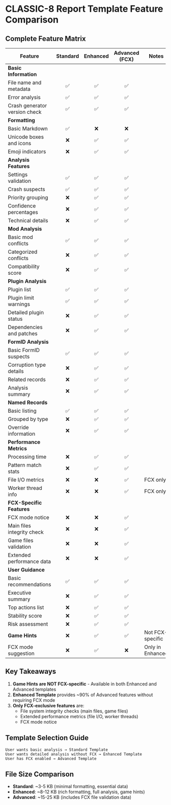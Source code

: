 # CLASSIC-8 Report Template Feature Comparison

## Complete Feature Matrix

| Feature | Standard | Enhanced | Advanced (FCX) | Notes |
|---------|:--------:|:--------:|:--------------:|-------|
| **Basic Information** | | | | |
| File name and metadata | ✅ | ✅ | ✅ | |
| Error analysis | ✅ | ✅ | ✅ | |
| Crash generator version check | ✅ | ✅ | ✅ | |
| **Formatting** | | | | |
| Basic Markdown | ✅ | ❌ | ❌ | |
| Unicode boxes and icons | ❌ | ✅ | ✅ | |
| Emoji indicators | ❌ | ✅ | ✅ | |
| **Analysis Features** | | | | |
| Settings validation | ✅ | ✅ | ✅ | |
| Crash suspects | ✅ | ✅ | ✅ | |
| Priority grouping | ❌ | ✅ | ✅ | |
| Confidence percentages | ❌ | ✅ | ✅ | |
| Technical details | ❌ | ✅ | ✅ | |
| **Mod Analysis** | | | | |
| Basic mod conflicts | ✅ | ✅ | ✅ | |
| Categorized conflicts | ❌ | ✅ | ✅ | |
| Compatibility score | ❌ | ✅ | ✅ | |
| **Plugin Analysis** | | | | |
| Plugin list | ✅ | ✅ | ✅ | |
| Plugin limit warnings | ✅ | ✅ | ✅ | |
| Detailed plugin status | ❌ | ✅ | ✅ | |
| Dependencies and patches | ❌ | ✅ | ✅ | |
| **FormID Analysis** | | | | |
| Basic FormID suspects | ✅ | ✅ | ✅ | |
| Corruption type details | ❌ | ✅ | ✅ | |
| Related records | ❌ | ✅ | ✅ | |
| Analysis summary | ❌ | ✅ | ✅ | |
| **Named Records** | | | | |
| Basic listing | ✅ | ✅ | ✅ | |
| Grouped by type | ❌ | ✅ | ✅ | |
| Override information | ❌ | ✅ | ✅ | |
| **Performance Metrics** | | | | |
| Processing time | ❌ | ✅ | ✅ | |
| Pattern match stats | ❌ | ✅ | ✅ | |
| File I/O metrics | ❌ | ❌ | ✅ | FCX only |
| Worker thread info | ❌ | ❌ | ✅ | FCX only |
| **FCX-Specific Features** | | | | |
| FCX mode notice | ❌ | ❌ | ✅ | |
| Main files integrity check | ❌ | ❌ | ✅ | |
| Game files validation | ❌ | ❌ | ✅ | |
| Extended performance data | ❌ | ❌ | ✅ | |
| **User Guidance** | | | | |
| Basic recommendations | ✅ | ✅ | ✅ | |
| Executive summary | ❌ | ✅ | ✅ | |
| Top actions list | ❌ | ✅ | ✅ | |
| Stability score | ❌ | ✅ | ✅ | |
| Risk assessment | ❌ | ✅ | ✅ | |
| **Game Hints** | ❌ | ✅ | ✅ | Not FCX-specific |
| FCX mode suggestion | ❌ | ✅ | ❌ | Only in Enhanced |

## Key Takeaways

1. **Game Hints are NOT FCX-specific** - Available in both Enhanced and Advanced templates
2. **Enhanced Template** provides ~90% of Advanced features without requiring FCX mode
3. **Only FCX-exclusive features** are:
   - File system integrity checks (main files, game files)
   - Extended performance metrics (file I/O, worker threads)
   - FCX mode notice

## Template Selection Guide

```
User wants basic analysis → Standard Template
User wants detailed analysis without FCX → Enhanced Template
User has FCX enabled → Advanced Template
```

## File Size Comparison

- **Standard**: ~3-5 KB (minimal formatting, essential data)
- **Enhanced**: ~8-12 KB (rich formatting, full analysis, game hints)
- **Advanced**: ~15-25 KB (includes FCX file validation data)